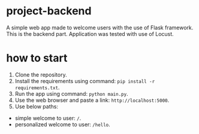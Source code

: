 # project-backend

A simple web app made to welcome users with the use of Flask framework. This is the backend part. Application was tested with use of Locust.

# how to start

1. Clone the repository.
2. Install the requirements using command: `pip install -r requirements.txt`.
3. Run the app using command: `python main.py`.
4. Use the web browser and paste a link: `http://localhost:5000`.
5. Use below paths:
  - simple welcome to user: `/`.
  - personalized welcome to user: `/hello`.
